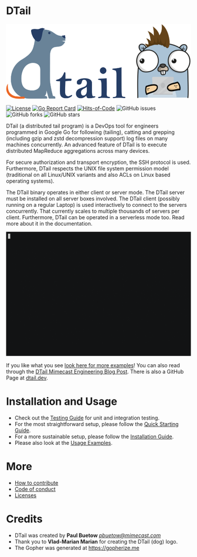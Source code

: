 DTail
=====

![DTail](doc/title.png "DTail")

[![License](https://img.shields.io/github/license/mimecast/dtail)](https://www.apache.org/licenses/LICENSE-2.0.html) [![Go Report Card](https://goreportcard.com/badge/github.com/mimecast/dtail)](https://goreportcard.com/report/github.com/mimecast/dtail) [![Hits-of-Code](https://hitsofcode.com/github/mimecast/dtail)](https://www.vbrandl.net/post/2019-05-03_hits-of-code/) ![GitHub issues](https://img.shields.io/github/issues/mimecast/dtail) ![GitHub forks](https://img.shields.io/github/forks/mimecast/dtail) ![GitHub stars](https://img.shields.io/github/stars/mimecast/dtail)

DTail (a distributed tail program) is a DevOps tool for engineers programmed in Google Go for following (tailing), catting and grepping (including gzip and zstd decompression support) log files on many machines concurrently. An advanced feature of DTail is to execute distributed MapReduce aggregations across many devices.

For secure authorization and transport encryption, the SSH protocol is used. Furthermore, DTail respects the UNIX file system permission model (traditional on all Linux/UNIX variants and also ACLs on Linux based operating systems).

The DTail binary operates in either client or server mode. The DTail server must be installed on all server boxes involved. The DTail client (possibly running on a regular Laptop) is used interactively to connect to the servers concurrently. That currently scales to multiple thousands of servers per client. Furthermore, DTail can be operated in a serverless mode too. Read more about it in the documentation.

![DTail](doc/dtail.gif "Example")

If you like what you see [look here for more examples](doc/examples.md)! You can also read through the [DTail Mimecast Engineering Blog Post](https://medium.com/mimecast-engineering/dtail-the-distributed-log-tail-program-79b8087904bb). There is also a GitHub Page at [dtail.dev](https://dtail.dev).

Installation and Usage
======================

* Check out the [Testing Guide](doc/testing.md) for unit and integration testing.
* For the most straightforward setup, please follow the [Quick Starting Guide](doc/quickstart.md).
* For a more sustainable setup, please follow the [Installation Guide](doc/installation.md).
* Please also look at the [Usage Examples](doc/examples.md).

More
====

* [How to contribute](CONTRIBUTING.md)
* [Code of conduct](CODE_OF_CONDUCT.md)
* [Licenses](doc/licenses.md)

Credits
=======

* DTail was created by **Paul Buetow** *<pbuetow@mimecast.com>*
* Thank you to **Vlad-Marian Marian** for creating the DTail (dog) logo.
* The Gopher was generated at https://gopherize.me
